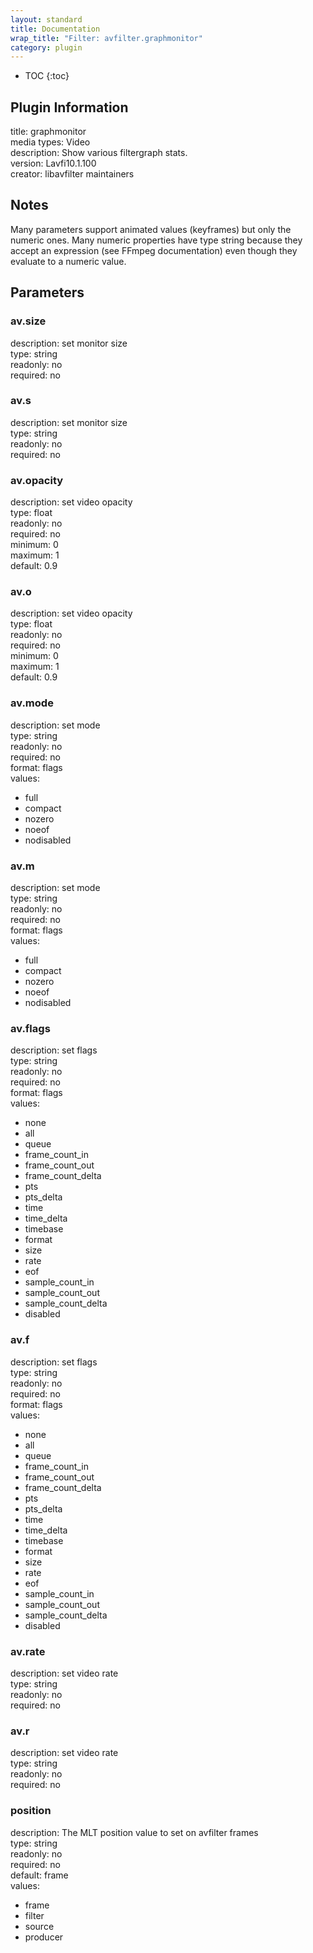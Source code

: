 ```yaml
---
layout: standard
title: Documentation
wrap_title: "Filter: avfilter.graphmonitor"
category: plugin
---
```

* TOC
{:toc}

## Plugin Information

title: graphmonitor  
media types:
Video  
description: Show various filtergraph stats.  
version: Lavfi10.1.100  
creator: libavfilter maintainers  

## Notes

Many parameters support animated values (keyframes) but only the numeric ones. Many numeric properties have type string because they accept an expression (see FFmpeg documentation) even though they evaluate to a numeric value.

## Parameters

### av.size

  
description:
set monitor size  
type: string  
readonly: no  
required: no  

### av.s

  
description:
set monitor size  
type: string  
readonly: no  
required: no  

### av.opacity

  
description:
set video opacity  
type: float  
readonly: no  
required: no  
minimum: 0  
maximum: 1  
default: 0.9  

### av.o

  
description:
set video opacity  
type: float  
readonly: no  
required: no  
minimum: 0  
maximum: 1  
default: 0.9  

### av.mode

  
description:
set mode  
type: string  
readonly: no  
required: no  
format: flags  
values:  

* full
* compact
* nozero
* noeof
* nodisabled

### av.m

  
description:
set mode  
type: string  
readonly: no  
required: no  
format: flags  
values:  

* full
* compact
* nozero
* noeof
* nodisabled

### av.flags

  
description:
set flags  
type: string  
readonly: no  
required: no  
format: flags  
values:  

* none
* all
* queue
* frame_count_in
* frame_count_out
* frame_count_delta
* pts
* pts_delta
* time
* time_delta
* timebase
* format
* size
* rate
* eof
* sample_count_in
* sample_count_out
* sample_count_delta
* disabled

### av.f

  
description:
set flags  
type: string  
readonly: no  
required: no  
format: flags  
values:  

* none
* all
* queue
* frame_count_in
* frame_count_out
* frame_count_delta
* pts
* pts_delta
* time
* time_delta
* timebase
* format
* size
* rate
* eof
* sample_count_in
* sample_count_out
* sample_count_delta
* disabled

### av.rate

  
description:
set video rate  
type: string  
readonly: no  
required: no  

### av.r

  
description:
set video rate  
type: string  
readonly: no  
required: no  

### position

  
description:
The MLT position value to set on avfilter frames  
type: string  
readonly: no  
required: no  
default: frame  
values:  

* frame
* filter
* source
* producer

